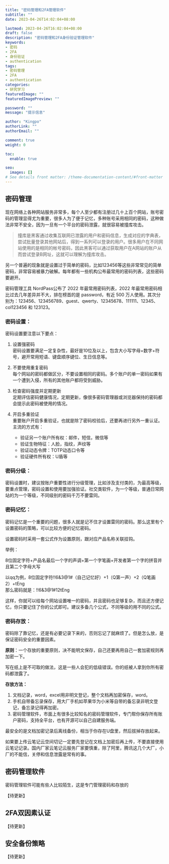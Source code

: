 ```yaml
---
title: "密码管理和2FA管理软件"
subtitle: ""
date: 2023-04-26T14:02:04+08:00

lastmod: 2023-04-26T16:02:04+08:00
draft: false
description: "密码管理和2FA身份验证管理软件"
keywords: 
- 密码
- 2FA
- 身份验证
- authentication
tags:
- 密码管理
- 2FA
- authentication
categories:
- 研究学习
featuredImage: ""
featuredImagePreview: ""

password: ""
message: "提示信息"

author: "Kingpo"
authorLink: ""
authorEmail: ""

comment: true
weight: 0

toc:
  enable: true

seo:
  images: []
# See details front matter: /theme-documentation-content/#front-matter
---
```


<!--more-->
## 密码管理

现在网络上各种网站服务非常多，每个人至少都有注册过几十上百个网站，账号密码的管理显得尤为重要，很多人为了便于记忆，多种账号采用相同的密码，这种做法非常不安全，因为一旦有一个平台的密码泄露，就很容易被撞库攻击。
> 撞库是黑客通过收集互联网已泄露的用户和密码信息，生成对应的字典表，尝试批量登录其他网站后，得到一系列可以登录的用户。很多用户在不同网站使用的是相同的帐号密码，因此黑客可以通过获取用户在A网站的账户从而尝试登录B网址，这就可以理解为撞库攻击。

另一个普遍的现象就是设置过于简单的密码，比如123456等这些非常常见的简单密码，非常容易被暴力破解。每年都有一些机构公布最常用的密码列表，这些密码要避开。

密码管理工具 NordPass公布了 2022 年最常用密码列表，2022 年最常用密码相比过去几年差异并不大，排在榜首的是 password，有近 500 万人使用。其次分别为：123456、123456789、guest、qwerty、12345678、111111、12345、col123456 和 123123。


### 密码设置：

密码设置要注意以下要点：

1. 设置强密码  
密码设置要满足一定复杂性，最好是10位及以上，包含大小写字母+数字+符号，避开常用短语、键盘顺序键位、生日信息等。

2. 不要使用重复密码  
每个网站的密码都做区分，不要设置相同的密码。多个账户的单一密码如果有一个遭到入侵，所有的其他账户都将受到威胁。

3. 检查密码强度并定期更新  
定期评估密码健康情况，定期更新，像很多密码管理器或浏览器保持的密码都会提示此密码被使用的情况。

4. 开启多重验证  
重要账户开启多重验证，也就是除了密码校验后，还要再进行另外一重认证。主流的方式有：
	- 验证另一个账户所有权：邮件，短信，微信等
	- 验证生物特征：人脸，指纹，声纹等
	- 验证动态令牌：TOTP动态口令等
	- 验证硬件所有权：U盾等

### 密码分级： 

密码设置时，建议按账户重要性进行分级管理，比如涉及支付类的，为最高等级，要重点管理，密码设置和使用要加强验证。社交类软件，为一个等级，普通日常网站的为一个等级，不同级别的密码千万不要雷同。


### 密码记忆：  

密码记忆是一个重要的问题，很多人就是记不住才设置雷同的密码。那么这里有个设置密码的策略，可以比较方便的记忆密码。

设置密码时采用一套公式作为设置原则，跟对应产品名称关联挂钩。

举例：

8位固定字符+产品名最后一个字的声调+第一个字笔画+开发者第一个字的拼音并且第二个字母大写

以qq为例，8位固定字符!!6&3@1#（自己记忆好）+1（Q第一声）+2（Q笔画2）+tEng   
那么密码就是：!!6&3@1#12tEng   

这样，你就可以给每个网站设置唯一的密码，并且密码也足够复杂，而且还方便记忆，你只要记住了你的公式即可。建议多备几个公式，不同等级的用不同的公式。

### 密码存放：  

密码除了靠记忆，还是有必要记录下来的，否则忘记了就麻烦了。但是怎么放，是保证密码安全的重要因素。

**原则**：一个存放的重要原则，决不能明文保存，自己还要再用自己一套加密规则再加密一下。

写在纸上是不可取的做法，这是一些人会犯的低级错误。你的纸被人拿到你所有密码都泄露了。

**存放方法：**  
1. 文档记录，word，excel用非明文登记，整个文档再加密保存，word。
2. 手机自带备忘录保存，用大厂手机如苹果华为小米等自带的备忘录非明文登记，备忘录记得再加密。
3. 密码管理软件，市面上有很多比较知名的密码管理软件，专门帮你保存所有账户密码，支持全平台，也有开源可以自己自建服务端。

最安全的是文档加密记录后离线备份，相当于你存在U盘里，然后拔掉存放起来。

如果要上传云笔记云空间切记一定要先登记在文档上加密后再上传，不要直接使用云笔记记录。国内厂家云笔记云服务厂家要慎重，除了阿里，腾讯这几个大厂，小厂的不能信，关停和信息泄露是常有的事。

## 密码管理软件

密码管理软件可能有些人比较陌生，这是专门管理密码和存放的

【待更新】

## 2FA双因素认证

【待更新】

## 安全备份策略

【待更新】